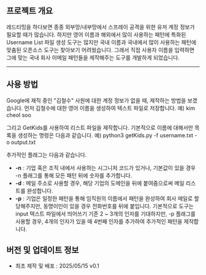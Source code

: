 ## 프로젝트 개요
레드티밍을 하다보면 종종 외부망/내부망에서 스프레이 공격을 위한 유저 계정 정보가 필요할 때가 많습니다.
하지만 영어 이름과 해외에서 많이 사용하는 패턴에 특화된 Username List 파일 생성 도구는 많지만
국내 이름과 국내에서 많이 사용하는 패턴에 맞춤된 오픈소스 도구는 찾아보기 어려웠습니다.
그래서 직접 사용자 이름을 입력하면 그에 맞는 국내 회사 이메일 패턴들을 제작해주는 도구를 개발하게 되었습니다.

---

## 사용 방법
Google에 재직 중인 "김철수" 사원에 대한 계정 정보가 없을 때, 제작하는 방법을 보겠습니다.
먼저 김철수에 대한 영어 이름을 생성하여 텍스트 파일로 저장합니다.
예) kim cheol soo

그리고 GetKids를 사용하여 리스트 파일을 제작합니다.
기본적으로 이름에 대해서만 목록을 생성하는 명령은 다음과 같습니다.
예) python3 getKids.py -f username.txt -o output.txt

추가적인 플래그는 다음과 같습니다.

- **-n** : 기업 혹은 조직 내에서 사용하는 시그니처 코드가 있거나, 기본값이 있을 경우 -n 플래그를 통해 모든 패턴 뒤에 숫자를 추가합니다.
- **-d** : 메일 주소로 사용할 경우, 해당 기업의 도메인을 뒤에 붙여줌으로써 메일 리스트를 완성합니다.
- **-p** : 기업은 일정한 패턴을 통해 임직원의 이름에서 패턴을 완성하여 회사 메일로 할당해주지만, 동명이인이 있을 경우 전화번호를 뒤에 붙입니다. 기본적으로 도구는 input 텍스트 파일에서 띄어쓰기 기준 2 ~ 3개의 인자를 기대하지만, -p 플래그를 사용할 경우, 4개의 인자가 있을 때 4번째 인자를 추가하여 추가적인 패턴을 제작합니다.

## 버전 및 업데이트 정보
- 최초 제작 및 배포 : 2025/05/15 v0.1
